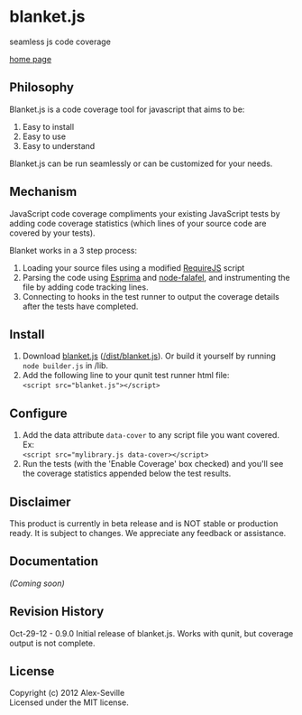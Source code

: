 # blanket.js

seamless js code coverage

[home page](http://migrii.github.com/blanket/)

## Philosophy

Blanket.js is a code coverage tool for javascript that aims to be:

1. Easy to install
2. Easy to use
3. Easy to understand

Blanket.js can be run seamlessly or can be customized for your needs.

## Mechanism

JavaScript code coverage compliments your existing JavaScript tests by adding code coverage statistics (which lines of your source code are covered by your tests).

Blanket works in a 3 step process:

1. Loading your source files using a modified [RequireJS](http://requirejs.org/) script
2. Parsing the code using [Esprima](http://esprima.org) and [node-falafel](https://github.com/substack/node-falafel), and instrumenting the file by adding code tracking lines.
3. Connecting to hooks in the test runner to output the coverage details after the tests have completed.

## Install

1. Download [blanket.js](https://raw.github.com/Migrii/blanket/live/dist/blanket.js) ([/dist/blanket.js](https://raw.github.com/Migrii/blanket/live/dist/blanket.js)).  Or build it yourself by running `node builder.js` in /lib.
2. Add the following line to your qunit test runner html file:  
     `<script src="blanket.js"></script>`

## Configure

1. Add the data attribute `data-cover` to any script file you want covered.   
   Ex:   
     `<script src="mylibrary.js data-cover></script>`  
2. Run the tests (with the 'Enable Coverage' box checked) and you'll see the coverage statistics appended below the test results.

## Disclaimer

This product is currently in beta release and is NOT stable or production ready.  It is subject to changes.  We appreciate any feedback or assistance.

## Documentation
_(Coming soon)_

## Revision History

Oct-29-12 - 0.9.0
Initial release of blanket.js.  Works with qunit, but coverage output is not complete.

## License
Copyright (c) 2012 Alex-Seville  
Licensed under the MIT license.
